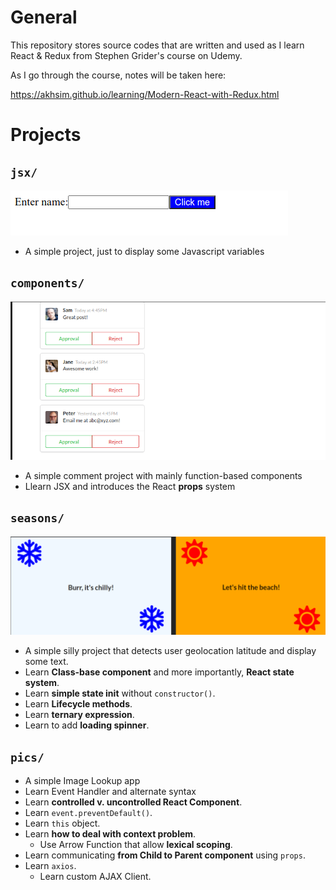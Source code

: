 # General

This repository stores source codes that are written and used as I learn React & Redux from Stephen Grider's course on Udemy.

As I go through the course, notes will be taken here:

https://akhsim.github.io/learning/Modern-React-with-Redux.html

# Projects

## `jsx/`
  ![](./code_img/README-2020-10-05-13-53-51.png)
  - A simple project, just to display some Javascript variables

## `components/`
  ![](./code_img/README-2020-10-05-13-53-11.png)
  - A simple comment project with mainly function-based components
  - Llearn JSX and introduces the React **props** system

## `seasons/`
  ![](./code_img/README-2020-10-05-23-06-50.png)
  - A simple silly project that detects user geolocation latitude and display some text.
  - Learn **Class-base component** and more importantly, **React state system**.
  - Learn **simple state init** without `constructor()`.
  - Learn **Lifecycle methods**.
  - Learn **ternary expression**.
  - Learn to add **loading spinner**.

## `pics/`
  
  - A simple Image Lookup app
  - Learn Event Handler and alternate syntax
  - Learn **controlled v. uncontrolled React Component**.
  - Learn `event.preventDefault()`.
  - Learn `this` object.
  - Learn **how to deal with context problem**.
    - Use Arrow Function that allow **lexical scoping**.
  - Learn communicating **from Child to Parent component** using `props`.
  - Learn `axios`.
    - Learn custom AJAX Client.






